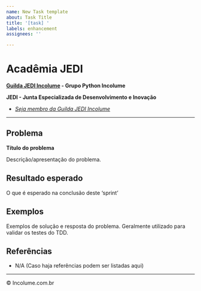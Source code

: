 ```yaml
---
name: New Task template
about: Task Title
title: '[task] '
labels: enhancement
assignees: ''

---
```


# Acadêmia JEDI

**[Guilda JEDI Incolume](https://discord.gg/eBNamXVtBW) - Grupo Python Incolume**

**JEDI - Junta Especializada de Desenvolvimento e Inovação**
- _[Seja membro da Guilda JEDI Incolume](https://discord.gg/eBNamXVtBW)_

---

## Problema

**Título do problema**

Descrição/apresentação do problema.

## Resultado esperado

O que é esperado na conclusão deste ‘sprint’

## Exemplos

Exemplos de solução e resposta do problema. Geralmente utilizado para validar os testes do TDD.

## Referências

 - N/A (Caso haja referências podem ser listadas aqui)

---
&copy; Incolume.com.br
